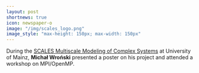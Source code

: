 ```yaml
---
layout: post
shortnews: true
icon: newspaper-o
image: "/img/scales_logo.png"
image_style: "max-height: 150px; max-width: 150px"
---
```


During the <a href="https://model.uni-mainz.de/scales-conference-2025/">SCALES Multiscale Modeling of Complex Systems</a> at University of Mainz,
  <b>Michał Wroński</b> presented a poster on his project and attended a workshop on MPI/OpenMP.
